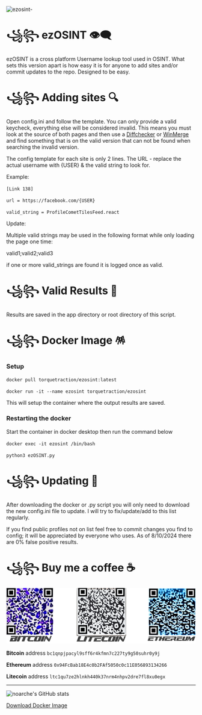 ![ezosint-](https://github.com/user-attachments/assets/7ff49f5c-5869-4664-ba7f-f689429ec7b2)


# ꧁꧂  ezOSINT 👁️‍🗨️
ezOSINT is a cross platform Username lookup tool used in OSINT. What sets this version apart is how easy it is for anyone to add sites and/or commit updates to the repo. Designed to be easy. 

# ꧁꧂ Adding sites 🔍

Open config.ini and follow the template. You can only provide a valid keycheck, everything else will be considered invalid. This means you must look at the source of both pages and then use a  [Diffchecker](https://www.diffchecker.com/) or [WinMerge](https://github.com/WinMerge/winmerge) and find something that is on the valid version that can not be found when searching the invalid version. 

The config template for each site is only 2 lines. The URL - replace the actual username with {USER} & the valid string to look for.

Example: 

`[Link 138]`

`url = https://facebook.com/{USER}`

`valid_string = ProfileCometTilesFeed.react`

Update:

Multiple valid strings may be used in the following format while only loading the page one time:

valid1;valid2;valid3

if one or more valid_strings are found it is logged once as valid.


# ꧁꧂ Valid Results 💯

Results are saved in the app directory or root directory of this script. 


# ꧁꧂  Docker Image 🪅

### Setup

`docker pull torquetraction/ezosint:latest`

`docker run -it --name ezosint torquetraction/ezosint`

This will setup the container where the output results are saved. 

### Restarting the docker 

Start the container in docker desktop then run the command below

`docker exec -it ezosint /bin/bash`

`python3 ezOSINT.py`



# ꧁꧂ Updating 🔮

After downloading the docker or .py script you will only need to download the new config.ini file to update. I will try to fix/update/add to this list regularly.  

If you find public profiles not on list feel free to commit changes you find to config; it will be appreciated by everyone who uses. As of 8/10/2024 there are 0% false positive results.


# ꧁꧂  Buy me a coffee ☕

![qrCode](https://raw.githubusercontent.com/noarche/cd-ripper/main/unrelated-ignore/CryptoQRcodes.png)

**Bitcoin** address `bc1qnpjpacyl9sff6r4kfmn7c227ty9g50suhr0y9j`


**Ethereum** address `0x94FcBab18E4c0b2FAf5050c0c11E056893134266`


**Litecoin** address `ltc1qu7ze2hlnkh440k37nrm4nhpv2dre7fl8xu0egx`



-------------------------------------------------------------------

![noarche's GitHub stats](https://github-readme-stats.vercel.app/api?username=noarche&show_icons=true&theme=transparent)






[Download Docker Image](https://hub.docker.com/repository/docker/torquetraction/ezosint/general)
